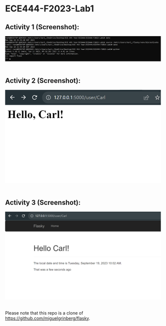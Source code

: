 # ECE444-F2023-Lab1  

## Activity 1 (Screenshot):  
![image](Screenshot-Activity1.png)  
<br />  
## Activity 2 (Screenshot):  
![image](Screenshot-Activity2.png)    
<br />  
## Activity 3 (Screenshot):  
![image](Screenshot-Activity3.png)    
<br />  

Please note that this repo is a clone of https://github.com/miguelgrinberg/flasky.

